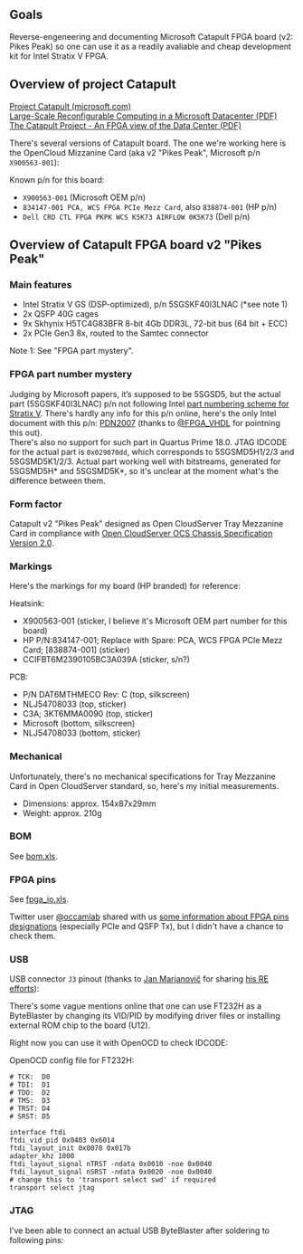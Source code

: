 ## Goals

Reverse-engeneering and documenting Microsoft Catapult FPGA board (v2: Pikes Peak) so one can use it as a readily avaliable and cheap development kit for Intel Stratix V FPGA.

## Overview of project Catapult

[Project Catapult (microsoft.com)](https://www.microsoft.com/en-us/research/project/project-catapult/)  
[Large-Scale Reconfigurable Computing in a Microsoft Datacenter (PDF)](https://www.microsoft.com/en-us/research/uploads/prod/2014/06/HC26.12.520-Recon-Fabric-Pulnam-Microsoft-Catapult.pdf)  
[The Catapult Project - An FPGA view of the Data Center (PDF)](http://www.prime-project.org/wp-content/uploads/sites/206/2018/02/Talk-7-Dan-Fay-The-Catapult-Project-%E2%80%93-An-FPGA-view-of-the-Data-Center.pdf)  

There's several versions of Catapult board. The one we're working here is the OpenCloud Mizzanine Card (aka v2 "Pikes Peak", Microsoft p/n `X900563-001`):


Known p/n for this board:
- `X900563-001` (Microsoft OEM p/n)
- `834147-001 PCA, WCS FPGA PCIe Mezz Card`, also `838874-001` (HP p/n)
- `Dell CRD CTL FPGA PKPK WCS K5K73 AIRFLOW 0K5K73` (Dell p/n)


## Overview of Catapult FPGA board v2 "Pikes Peak"

### Main features

- Intel Stratix V GS (DSP-optimized), p/n 5SGSKF40I3LNAC (*see note 1)
- 2x QSFP 40G cages
- 9x Skhynix H5TC4G83BFR 8-bit 4Gb DDR3L, 72-bit bus (64 bit + ECC)
- 2x PCIe Gen3 8x, routed to the Samtec connector

Note 1: See "FPGA part mystery".

### FPGA part number mystery

Judging by Microsoft papers, it’s supposed to be 5SGSD5, but the actual part (5SGSKF40I3LNAC) p/n not following Intel [part numbering scheme for Stratix V](https://www.intel.com/content/www/us/en/programmable/documentation/sam1403476018909.html#sam1403476002556). There's hardly any info for this p/n online, here's the only Intel document with this p/n: [PDN2007](https://www.intel.com/content/dam/www/programmable/us/en/pdfs/literature/pcn/pdn2007.pdf) (thanks to [@FPGA_VHDL](https://twitter.com/FPGA_VHDL) for pointning this out).  
There's also no support for such part in Quartus Prime 18.0. JTAG IDCODE for the actual part is `0x029070dd`, which corresponds to 5SGSMD5H1/2/3 and 5SGSMD5K1/2/3. Actual part working well with bitstreams, generated for 5SGSMD5H* and 5SGSMD5K*, so it's unclear at the moment what's the difference between them.

### Form factor

Catapult v2 "Pikes Peak" designed as Open CloudServer Tray Mezzanine Card in compliance with [Open CloudServer OCS Chassis Specification Version 2.0](https://www.opencompute.org/documents/microsoft-ocs-v2-chassis).

### Markings
Here's the markings for my board (HP branded) for reference:

Heatsink:
- X900563-001 (sticker, I believe it's Microsoft OEM part number for this board)
- HP P/N:834147-001; Replace with Spare: PCA, WCS FPGA PCIe Mezz Card; [838874-001] (sticker)
- CCIFBT6M2390105BC3A039A (sticker, s/n?) 

PCB:
- P/N DAT6MTHMECO Rev: C (top, silkscreen)
- NLJ54708033 (top, sticker)
- C3A; 3KT6MMA0090 (top, sticker)
- Microsoft (bottom, silkscreen)
- NLJ54708033 (bottom, sticker)

### Mechanical

Unfortunately, there's no mechanical specifications for Tray Mezzanine Card in Open CloudServer standard, so, here's my initial measurements.  
- Dimensions: approx. 154x87x29mm  
- Weight: approx. 210g  

### BOM

See [bom.xls](docs/bom.xls).

### FPGA pins

See [fpga_io.xls](docs/fpga_io.xls).

Twitter user [@occamlab](https://twitter.com/occamlab) shared with us [some information about FPGA pins designations](http://virtlab.occamlab.com/home/zapisnik/microsoft-catapult-v2) (especially PCIe and QSFP Tx), but I didn't have a chance to check them.

### USB

USB connector `J3` pinout (thanks to [Jan Marjanovič](https://twitter.com/janmarjanovic) for sharing [his RE efforts](https://j-marjanovic.io/stratix-v-accelerator-card-from-ebay.html)):

There's some vague mentions online that one can use FT232H as a ByteBlaster by changing its VID/PID by modifying driver files or installing external ROM chip to the board (U12).

Right now you can use it with OpenOCD to check IDCODE:


OpenOCD config file for FT232H:
```
# TCK:  D0
# TDI:  D1
# TDO:  D2
# TMS:  D3
# TRST: D4
# SRST: D5

interface ftdi
ftdi_vid_pid 0x0403 0x6014
ftdi_layout_init 0x0078 0x017b
adapter_khz 1000
ftdi_layout_signal nTRST -ndata 0x0010 -noe 0x0040
ftdi_layout_signal nSRST -ndata 0x0020 -noe 0x0040
# change this to 'transport select swd' if required
transport select jtag
```

### JTAG

I've been able to connect an actual USB ByteBlaster after soldering to following pins:

